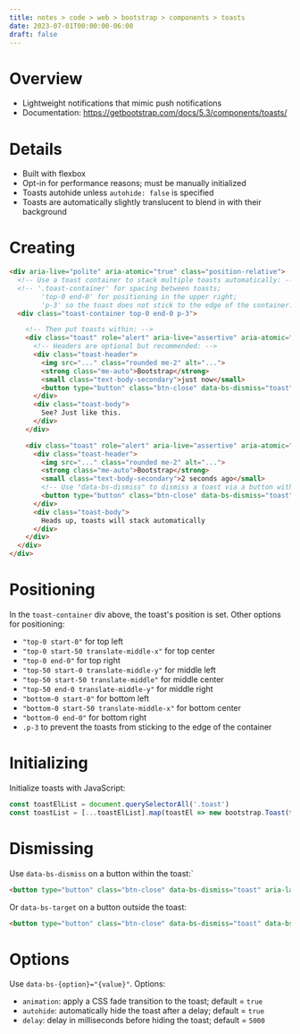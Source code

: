 ```yaml
---
title: notes > code > web > bootstrap > components > toasts
date: 2023-07-01T00:00:00-06:00
draft: false
---
```


# Overview
- Lightweight notifications that mimic push notifications
- Documentation: https://getbootstrap.com/docs/5.3/components/toasts/

# Details
- Built with flexbox
- Opt-in for performance reasons; must be manually initialized
- Toasts autohide unless `autohide: false` is specified
- Toasts are automatically slightly translucent to blend in with their background

# Creating
```html
<div aria-live="polite" aria-atomic="true" class="position-relative">
  <!-- Use a toast container to stack multiple toasts automatically: -->
  <!-- '.toast-container' for spacing between toasts;
        'top-0 end-0' for positioning in the upper right;
        'p-3' so the toast does not stick to the edge of the container: -->
  <div class="toast-container top-0 end-0 p-3">

    <!-- Then put toasts within: -->
    <div class="toast" role="alert" aria-live="assertive" aria-atomic="true">
      <!-- Headers are optional but recommended: -->
      <div class="toast-header">
        <img src="..." class="rounded me-2" alt="...">
        <strong class="me-auto">Bootstrap</strong>
        <small class="text-body-secondary">just now</small>
        <button type="button" class="btn-close" data-bs-dismiss="toast" aria-label="Close"></button>
      </div>
      <div class="toast-body">
        See? Just like this.
      </div>
    </div>

    <div class="toast" role="alert" aria-live="assertive" aria-atomic="true">
      <div class="toast-header">
        <img src="..." class="rounded me-2" alt="...">
        <strong class="me-auto">Bootstrap</strong>
        <small class="text-body-secondary">2 seconds ago</small>
        <!-- Use "data-bs-dismiss" to dismiss a toast via a button within the toast: -->
        <button type="button" class="btn-close" data-bs-dismiss="toast" aria-label="Close"></button>
      </div>
      <div class="toast-body">
        Heads up, toasts will stack automatically
      </div>
    </div>
  </div>
</div>
```

# Positioning
In the `toast-container` div above, the toast's position is set.  Other options for positioning:
- `"top-0 start-0"` for top left
- `"top-0 start-50 translate-middle-x"` for top center
- `"top-0 end-0"` for top right
- `"top-50 start-0 translate-middle-y"` for middle left
- `"top-50 start-50 translate-middle"` for middle center
- `"top-50 end-0 translate-middle-y"` for middle right
- `"bottom-0 start-0"` for bottom left
- `"bottom-0 start-50 translate-middle-x"` for bottom center
- `"bottom-0 end-0"` for bottom right
- `.p-3` to prevent the toasts from sticking to the edge of the container

# Initializing
Initialize toasts with JavaScript:
```js
const toastElList = document.querySelectorAll('.toast')
const toastList = [...toastElList].map(toastEl => new bootstrap.Toast(toastEl, option))
```

# Dismissing
Use `data-bs-dismiss` on a button within the toast:`
```html
<button type="button" class="btn-close" data-bs-dismiss="toast" aria-label="Close"></button>
```

Or `data-bs-target` on a button outside the toast:
```html
<button type="button" class="btn-close" data-bs-dismiss="toast" data-bs-target="#my-toast" aria-label="Close"></button>
```

# Options
Use `data-bs-{option}="{value}"`.  Options:
- `animation`: apply a CSS fade transition to the toast; default = `true`
- `autohide`: automatically hide the toast after a delay; default = `true`
- `delay`: delay in milliseconds before hiding the toast; default = `5000`
